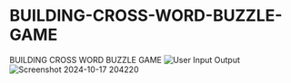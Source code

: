 # BUILDING-CROSS-WORD-BUZZLE-GAME
BUILDING CROSS WORD BUZZLE GAME 
![User Input](https://github.com/user-attachments/assets/798ba736-c9ca-42b1-bb41-6d7e02240196)
Output
![Screenshot 2024-10-17 204220](https://github.com/user-attachments/assets/e290a8c7-9140-43af-8dde-fde6e2c4e478)
